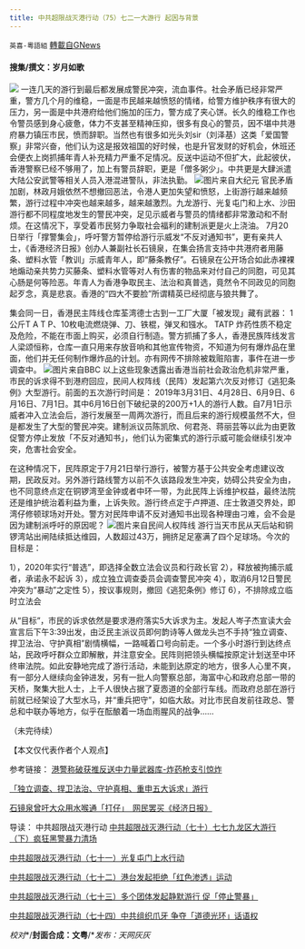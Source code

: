 ```yaml
---
title: 中共超限战灭港行动（75）七二一大游行 起因与背景
---
```

`英喜-粵語組` [轉載自GNews](https://gnews.org/zh-hans/1563774/)

#### 搜集/撰文：岁月如歌


![](https://assets.gnews.org/wp-content/uploads/2021/09/75fenmian.jpg)
一连几天的游行到最后都发展成警民冲突，流血事件。社会矛盾已经非常严重，警方几个月的维稳，一面是市民越来越愤怒的情绪，给警方维护秩序有很大的压力，另一面是中共港府给他们施加的压力，警方成了夹心饼。长久的维稳工作也令警员感到身心疲惫，体力不支甚至精神压抑，很多有良心的警员，因不堪中共港府暴力镇压市民，愤而辞职。当然也有很多如光头刘sir（刘泽基）这类「爱国警察」非常兴奋，他们认为这是报效祖国的好时候，也是升官发财的好机会，休班还会便衣上岗抓捕年青人补充精力严重不足情况。反送中运动不但扩大，此起彼伏，香港警察已经不够用了，加上有警员辞职，更是「僧多粥少」。中共更是大肆派遣大陆公安武警等相关人员入港混进警队，非法执勤。
![](https://assets.gnews.org/wp-content/uploads/2021/09/9301.jpg)图片来自大纪元
官民矛盾加剧，林政月娥依然不想撤回恶法，令港人更加失望和愤怒，上街游行越来越频繁，游行过程中冲突也越来越多，越来越激烈。九龙游行、光复屯门和上水、沙田游行都不同程度地发生的警民冲突，足见示威者与警员的情绪都非常激动和不耐烦。在这情况下，享受着市民努力争取社会福利的建制派更是火上浇油。 7月20日举行「撑警集会」，呼吁警方暂停给游行示威发“不反对通知书”，更有亲共人士，《香港经济日报》创办人兼副社长石镜泉，在集会扬言支持中共港府者用藤条、塑料水管「教训」示威青年人，即“藤条教仔”。石镜泉在公开场合如此赤裸裸地煽动亲共势力买藤条、塑料水管等对人有伤害的物品来对付自己的同胞，可见其心肠是何等险恶。年青人为香港争取民主、法治和真普选，竟然令不同政见的同胞起歹念，真是悲哀。香港的“四大不要脸”所谓精英已经彻底与狼共舞了。

集会同一日，香港民主阵线仓库荃湾德士古到一工厂大厦「被发现」藏有武器： 1公斤T A T P、10枚电流燃烧弹、刀、铁棍，弹叉和镪水。 TATP 炸药性质不稳定及危险，不能在市面上购买，必须自行制造。警方抓捕了多人，香港民族阵线发言人梁颂恒称，仓库一直只用来存放音响和其他宣传物资，不知道为何有爆炸品在里面，他们并无任何制作爆炸品的计划。亦有网传不排除被栽赃陷害，事件在进一步调查中。
![](https://assets.gnews.org/wp-content/uploads/2021/09/9302.jpg)图片来自BBC
以上这些现象透露出香港当前社会政治危机非常严重，市民的诉求得不到港府回应，民间人权阵线（民阵）发起第六次反对修订《逃犯条例》大型游行。前面的五次游行时间是： 2019年3月31日、4月28日、6月9日、6月16日、7月1日。其中6月16日创下破纪录的200万+1人的游行人数。自7月1日示威者冲入立法会后，游行发展至一周两次游行，而且后来的游行规模虽然不大，但是都发生了大型的警民冲突。建制派议员陈凯欣、何君尧、蒋丽芸等以此为由更敦促警方停止发放「不反对通知书」，他们认为密集式的游行示威可能会继续引发冲突，危害社会安全。

在这种情况下，民阵原定于7月21日举行游行，被警方基于公共安全考虑建议改期，民政反对。另外游行路线警方以前不久该路段发生冲突，妨碍公共安全为由，也不同意终点定在铜锣湾至金钟或者中环一带，为此民阵上诉维护权益，最终法院还是维护统治着利益为重，上诉失败。游行终点定于卢押道、庄士敦道交界处，即湾仔修顿球场对开处。警方对民阵申请不反对通知书出现各种理由刁难，会不会是因为建制派呼吁的原因呢？
![](https://assets.gnews.org/wp-content/uploads/2021/09/9303.jpg)图片来自民间人权阵线
游行当天市民从天后站和铜锣湾站出闸陆续抵达维园，人数超过43万，拥挤足足塞满了四个足球场。今次的目标是：

1），2020年实行“普选”，即选择全数立法会议员和行政长官
2），释放被拘捕示威者，承诺永不起诉
3），成立独立调查委员会调查警民冲突
4），取消6月12日警民冲突为“暴动”之定性
5），按议事规则，撤回《逃犯条例》修订
6），不排除成立临时立法会

从“目标”，市民的诉求依然是要求港府落实5大诉求为主。发起人岑子杰宣读大会宣言后下午3:39出发，由泛民主派议员即何韵诗等人做龙头岂不手持“独立调查、捍卫法治、守护真相”剧情横幅，一路喊着口号向前走。一个多小时游行到达终点站，民政呼吁群众立即解散，并注意安全。民阵则把领头横幅按原定计划送至中环终审法院。如此安静地完成了游行活动，未能到达原定的地方，很多人心里不爽，有一部分人继续向金钟进发，另有一批人向警察总部，海富中心和政府总部一带的天桥，聚集大批人士，上千人很快占据了夏悫道的全部行车线。而政府总部在游行前就已经架设了大型水马，并“重兵把守”，如临大敌。对比市民自发前往政总、警总和中联办等地方，似乎在酝酿着一场血雨腥风的战争……

（未完待续）

【本文仅代表作者个人观点】

参考链接：
[港警称破获推反送中力量武器库-炸药枪支引惊炸](https://www.rfi.fr/tw/%E4%B8%AD%E5%9C%8B/20190720-%E6%B8%AF%E8%AD%A6%E7%A8%B1%E7%A0%B4%E7%8D%B2%E6%8E%A8%E5%8F%8D%E9%80%81%E4%B8%AD%E5%8A%9B%E9%87%8F%E6%AD%A6%E5%99%A8%E5%BA%AB-%E7%82%B8%E8%97%A5%E6%A7%8D%E6%94%AF%E5%BC%95%E9%A9%9A%E7%82%B8)

[「独立调查、捍卫法治、守护真相、重申五大诉求」游行](https://zh.m.wikipedia.org/wiki/%E3%80%8C%E7%8D%A8%E7%AB%8B%E8%AA%BF%E6%9F%A5%E3%80%81%E6%8D%8D%E8%A1%9B%E6%B3%95%E6%B2%BB%E3%80%81%E5%AE%88%E8%AD%B7%E7%9C%9F%E7%9B%B8%E3%80%81%E9%87%8D%E7%94%B3%E4%BA%94%E5%A4%A7%E8%A8%B4%E6%B1%82%E3%80%8D%E9%81%8A%E8%A1%8C)

[石镜泉曾吁大众用水喉通「打仔」　网民罢买《经济日报》](https://www.thestandnews.com/politics/%E5%85%83%E6%9C%97%E6%87%B7%E7%96%91%E8%AD%A6%E9%BB%91%E5%8B%BE%E7%B5%90%E4%BA%8B%E4%BB%B6-%E7%9F%B3%E9%8F%A1%E6%B3%89%E6%9B%BE%E7%B1%B2%E5%A4%A7%E7%9C%BE%E7%94%A8%E6%B0%B4%E5%96%89%E9%80%9A-%E6%89%93%E4%BB%94-%E7%B6%B2%E6%B0%91%E7%BD%B7%E8%B2%B7-%E7%B6%93%E6%BF%9F%E6%97%A5%E5%A0%B1)

导读：
中共超限战灭港行动
[中共超限战灭港行动（七十）七七九龙区大游行（下）疯狂黑警暴力清场](https://gnews.org/zh-hans/1516676/)

[中共超限战灭港行动（七十一）光复屯门上水行动](https://gnews.org/zh-hans/1523035/)

[中共超限战灭港行动（七十二）港台发起拒绝「红色渗透」运动](https://gnews.org/zh-hans/1527144/)

[中共超限战灭港行动（七十三）多个团体发起静默游行 促「停止警暴」](https://gnews.org/zh-hans/1534195/)

[中共超限战灭港行动（七十四）中共组织爪牙 争夺「道德光环」话语权](https://gnews.org/zh-hans/1539901/)


*校对**/**封面合成：文粤**/**发布：天网灰灰*
